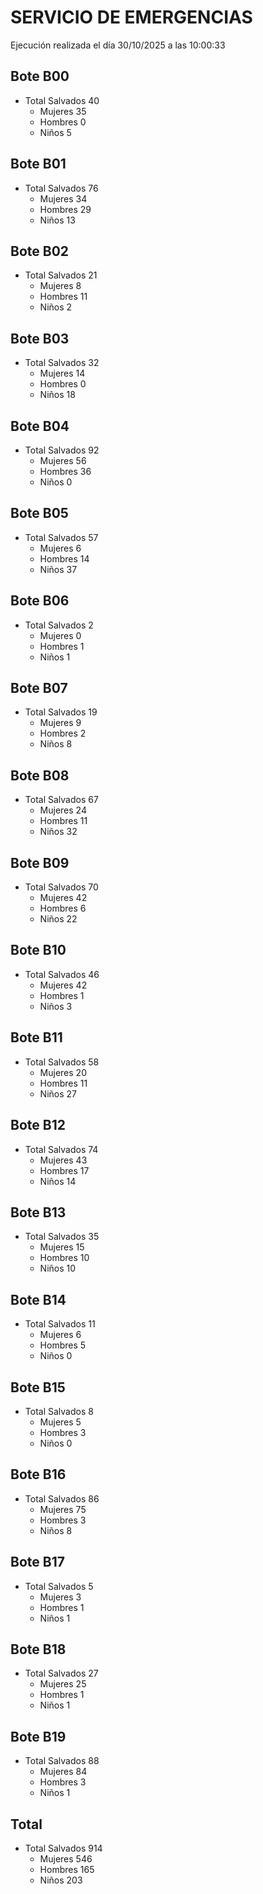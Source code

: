 # SERVICIO DE EMERGENCIAS

Ejecución realizada el día 30/10/2025 a las 10:00:33

## Bote B00
- Total Salvados 40
  - Mujeres 35
  - Hombres 0
  - Niños 5

## Bote B01
- Total Salvados 76
  - Mujeres 34
  - Hombres 29
  - Niños 13

## Bote B02
- Total Salvados 21
  - Mujeres 8
  - Hombres 11
  - Niños 2

## Bote B03
- Total Salvados 32
  - Mujeres 14
  - Hombres 0
  - Niños 18

## Bote B04
- Total Salvados 92
  - Mujeres 56
  - Hombres 36
  - Niños 0

## Bote B05
- Total Salvados 57
  - Mujeres 6
  - Hombres 14
  - Niños 37

## Bote B06
- Total Salvados 2
  - Mujeres 0
  - Hombres 1
  - Niños 1

## Bote B07
- Total Salvados 19
  - Mujeres 9
  - Hombres 2
  - Niños 8

## Bote B08
- Total Salvados 67
  - Mujeres 24
  - Hombres 11
  - Niños 32

## Bote B09
- Total Salvados 70
  - Mujeres 42
  - Hombres 6
  - Niños 22

## Bote B10
- Total Salvados 46
  - Mujeres 42
  - Hombres 1
  - Niños 3

## Bote B11
- Total Salvados 58
  - Mujeres 20
  - Hombres 11
  - Niños 27

## Bote B12
- Total Salvados 74
  - Mujeres 43
  - Hombres 17
  - Niños 14

## Bote B13
- Total Salvados 35
  - Mujeres 15
  - Hombres 10
  - Niños 10

## Bote B14
- Total Salvados 11
  - Mujeres 6
  - Hombres 5
  - Niños 0

## Bote B15
- Total Salvados 8
  - Mujeres 5
  - Hombres 3
  - Niños 0

## Bote B16
- Total Salvados 86
  - Mujeres 75
  - Hombres 3
  - Niños 8

## Bote B17
- Total Salvados 5
  - Mujeres 3
  - Hombres 1
  - Niños 1

## Bote B18
- Total Salvados 27
  - Mujeres 25
  - Hombres 1
  - Niños 1

## Bote B19
- Total Salvados 88
  - Mujeres 84
  - Hombres 3
  - Niños 1

## Total
- Total Salvados 914
  - Mujeres 546
  - Hombres 165
  - Niños 203
